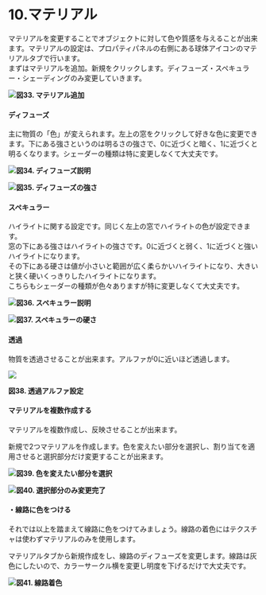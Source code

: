 # 10.マテリアル

マテリアルを変更することでオブジェクトに対して色や質感を与えることが出来ます。マテリアルの設定は、プロパティパネルの右側にある球体アイコンのマテリアルタブで行います。  
まずはマテリアルを追加。新規をクリックします。ディフューズ・スペキュラー・シェーディングのみ変更していきます。

![](/Graphics/Blender/Material1.png)**図33. マテリアル追加**

#### ディフューズ

主に物質の「色」が変えられます。左上の窓をクリックして好きな色に変更できます。下にある強さというのは明るさの強さで、0に近づくと暗く、1に近づくと明るくなります。シェーダーの種類は特に変更しなくて大丈夫です。

![](/Graphics/Blender/Material2.png)**図34. ディフューズ説明**

![](/Graphics/Blender/Material3.png)**図35. ディフューズの強さ**

#### 

#### スペキュラー

ハイライトに関する設定です。同じく左上の窓でハイライトの色が設定できます。  
窓の下にある強さはハイライトの強さです。0に近づくと弱く、1に近づくと強いハイライトになります。  
その下にある硬さは値が小さいと範囲が広く柔らかいハイライトになり、大きいと狭く硬いくっきりしたハイライトになります。  
こちらもシェーダーの種類が色々ありますが特に変更しなくて大丈夫です。

![](/Graphics/Blender/Material4.png)**図36. スペキュラー説明**

![](/Graphics/Blender/Material5.png)**図37. スペキュラーの硬さ**

#### 透過

物質を透過させることが出来ます。アルファが0に近いほど透過します。

![](/Graphics/Blender/Material07.png)

**図38. 透過アルファ設定**

#### マテリアルを複数作成する

マテリアルを複数作成し、反映させることが出来ます。

新規で2つマテリアルを作成します。色を変えたい部分を選択し、割り当てを適用させると選択部分だけ変更することが出来ます。

![](/Graphics/Blender/chair29%28color%29.png)**図39. 色を変えたい部分を選択**

![](/Graphics/Blender/chair30%28color%29.png)**図40. 選択部分のみ変更完了**

#### **・線路に色をつける**

それでは以上を踏まえて線路に色をつけてみましょう。線路の着色にはテクスチャは使わずマテリアルのみを使用します。

マテリアルタブから新規作成をし、線路のディフューズを変更します。線路は灰色にしたいので、カラーサークル横を変更し明度を下げるだけで大丈夫です。

![](/Graphics/Blender/sennro10.png)**図41. 線路着色**

